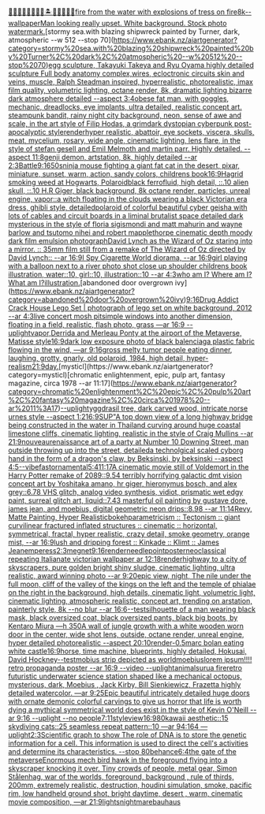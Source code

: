 [🧞‍♂️🧞‍♀️🧞👾🐙🦑🏝🌌🌊🔮🏴‍☠️](https://www.ebank.nz/aiartgenerator?category=%F0%9F%A7%9E%E2%80%8D%E2%99%82%EF%B8%8F%F0%9F%A7%9E%E2%80%8D%E2%99%80%EF%B8%8F%F0%9F%A7%9E%F0%9F%91%BE%F0%9F%90%99%F0%9F%A6%91%F0%9F%8F%9D%F0%9F%8C%8C%F0%9F%8C%8A%F0%9F%94%AE%F0%9F%8F%B4%E2%80%8D%E2%98%A0%EF%B8%8F)[fire from the water with explosions of tress on fire](https://www.ebank.nz/aiartgenerator?category=fire%20from%20the%20water%20with%20explosions%20of%20tress%20on%20fire)[8k](https://www.ebank.nz/aiartgenerator?category=8k)[--wallpaper](https://www.ebank.nz/aiartgenerator?category=--wallpaper)[Man looking really upset. White background. Stock photo watermark.](https://www.ebank.nz/aiartgenerator?category=Man%20looking%20really%20upset.%20White%20background.%20Stock%20photo%20watermark.)[stormy sea.with blazing shipwreck painted by Turner, dark, atmospheric --w 512 --stop 70](https://www.ebank.nz/aiartgenerator?category=stormy%20sea.with%20blazing%20shipwreck%20painted%20by%20Turner%2C%20dark%2C%20atmospheric%20--w%20512%20--stop%2070)[egg sculpture, Takayuki Takeya and Ryu Oyama highly detailed sculpture Full body anatomy complex,wires, ecloctronic circuits skin and veins, muscle,  Ralph Steadman inspired, hyperrealistic, photorealistic, imax film quality, volumetric lighting, octane render, 8k, dramatic lighting bizarre dark atmosphere detailed --aspect 3:4](https://www.ebank.nz/aiartgenerator?category=egg%20sculpture%2C%20Takayuki%20Takeya%20and%20Ryu%20Oyama%20highly%20detailed%20sculpture%20Full%20body%20anatomy%20complex%2Cwires%2C%20ecloctronic%20circuits%20skin%20and%20veins%2C%20muscle%2C%20%20Ralph%20Steadman%20inspired%2C%20hyperrealistic%2C%20photorealistic%2C%20imax%20film%20quality%2C%20volumetric%20lighting%2C%20octane%20render%2C%208k%2C%20dramatic%20lighting%20bizarre%20dark%20atmosphere%20detailed%20--aspect%203%3A4)[obese fat man, with goggles, mechanic, dreadlocks, eye implants, ultra detailed, realistic concept art. steampunk bandit, rainy night city background, neon, sense of awe and scale, in the art style of Filip Hodas, a grimdark dystopian cyberpunk post-apocalyptic style](https://www.ebank.nz/aiartgenerator?category=obese%20fat%20man%2C%20with%20goggles%2C%20mechanic%2C%20dreadlocks%2C%20eye%20implants%2C%20ultra%20detailed%2C%20realistic%20concept%20art.%20steampunk%20bandit%2C%20rainy%20night%20city%20background%2C%20neon%2C%20sense%20of%20awe%20and%20scale%2C%20in%20the%20art%20style%20of%20Filip%20Hodas%2C%20a%20grimdark%20dystopian%20cyberpunk%20post-apocalyptic%20style)[render](https://www.ebank.nz/aiartgenerator?category=render)[hyper realistic, abattoir, eye sockets, viscera, skulls, meat, mycelium, rosary,  wide angle, cinematic lighting, lens flare, in the style of stefan gesell and  Emil Melmoth and martin parr. Highly detailed.  --aspect 11:8](https://www.ebank.nz/aiartgenerator?category=hyper%20realistic%2C%20abattoir%2C%20eye%20sockets%2C%20viscera%2C%20skulls%2C%20meat%2C%20mycelium%2C%20rosary%2C%20%20wide%20angle%2C%20cinematic%20lighting%2C%20lens%20flare%2C%20in%20the%20style%20of%20stefan%20gesell%20and%20%20Emil%20Melmoth%20and%20martin%20parr.%20Highly%20detailed.%20%20--aspect%2011%3A8)[genji demon, artstation, 8k, highly detailed --ar 2:3](https://www.ebank.nz/aiartgenerator?category=genji%20demon%2C%20artstation%2C%208k%2C%20highly%20detailed%20--ar%202%3A3)[Battle](https://www.ebank.nz/aiartgenerator?category=Battle)[9:16](https://www.ebank.nz/aiartgenerator?category=9%3A16)[50s](https://www.ebank.nz/aiartgenerator?category=50s)[ninja mouse fighting a giant fat cat in the desert, pixar, miniature, sunset, warm, action, sandy colors, childrens book](https://www.ebank.nz/aiartgenerator?category=ninja%20mouse%20fighting%20a%20giant%20fat%20cat%20in%20the%20desert%2C%20pixar%2C%20miniature%2C%20sunset%2C%20warm%2C%20action%2C%20sandy%20colors%2C%20childrens%20book)[16:9](https://www.ebank.nz/aiartgenerator?category=16%3A9)[Hagrid smoking weed at Hogwarts, Polaroid](https://www.ebank.nz/aiartgenerator?category=Hagrid%20smoking%20weed%20at%20Hogwarts%2C%20Polaroid)[black ferrofluid, high detail, ::.10 alien skull, ::.10 H.R Giger, black background, 8k octane render, particles, unreal engine, vapor](https://www.ebank.nz/aiartgenerator?category=black%20ferrofluid%2C%20high%20detail%2C%20%3A%3A.10%20alien%20skull%2C%20%3A%3A.10%20H.R%20Giger%2C%20black%20background%2C%208k%20octane%20render%2C%20particles%2C%20unreal%20engine%2C%20vapor)[::](https://www.ebank.nz/aiartgenerator?category=%3A%3A)[a witch floating in the clouds wearing a black Victorian era dress, ghibli style, detailed](https://www.ebank.nz/aiartgenerator?category=a%20witch%20floating%20in%20the%20clouds%20wearing%20a%20black%20Victorian%20era%20dress%2C%20ghibli%20style%2C%20detailed)[polaroid of colorful beautiful cyber geisha with lots of cables and circuit boards in a liminal brutalist space detailed dark mysterious in the style of floria sigismondi and matt mahurin and wayne barlow and tsutomo nihei and robert mapplethorpe cinematic depth moody dark film emulsion photograph](https://www.ebank.nz/aiartgenerator?category=polaroid%20of%20colorful%20beautiful%20cyber%20geisha%20with%20lots%20of%20cables%20and%20circuit%20boards%20in%20a%20liminal%20brutalist%20space%20detailed%20dark%20mysterious%20in%20the%20style%20of%20floria%20sigismondi%20and%20matt%20mahurin%20and%20wayne%20barlow%20and%20tsutomo%20nihei%20and%20robert%20mapplethorpe%20cinematic%20depth%20moody%20dark%20film%20emulsion%20photograph)[David Lynch as the Wizard of Oz staring into a mirror. :: 35mm film still from a remake of The Wizard of Oz directed by David Lynch:: --ar 16:9](https://www.ebank.nz/aiartgenerator?category=David%20Lynch%20as%20the%20Wizard%20of%20Oz%20staring%20into%20a%20mirror.%20%3A%3A%2035mm%20film%20still%20from%20a%20remake%20of%20The%20Wizard%20of%20Oz%20directed%20by%20David%20Lynch%3A%3A%20--ar%2016%3A9)[I Spy Cigarette World diorama, --ar 16:9](https://www.ebank.nz/aiartgenerator?category=I%20Spy%20Cigarette%20World%20diorama%2C%20--ar%2016%3A9)[girl playing with a balloon next to a river photo shot close up shoulder childrens book illustration, water::10, girl::10, illustration::10 --ar 4:3](https://www.ebank.nz/aiartgenerator?category=girl%20playing%20with%20a%20balloon%20next%20to%20a%20river%20photo%20shot%20close%20up%20shoulder%20childrens%20book%20illustration%2C%20water%3A%3A10%2C%20girl%3A%3A10%2C%20illustration%3A%3A10%20--ar%204%3A3)[who am I? Where am I? What am I?](https://www.ebank.nz/aiartgenerator?category=who%20am%20I%3F%20Where%20am%20I%3F%20What%20am%20I%3F)[illustration.](https://www.ebank.nz/aiartgenerator?category=illustration.)[abandoned door overgrown ivy](https://www.ebank.nz/aiartgenerator?category=abandoned%20door%20overgrown%20ivy)[9:16](https://www.ebank.nz/aiartgenerator?category=9%3A16)[Drug Addict Crack House Lego Set | photograph of lego set on white background, 2012 --ar 4:3](https://www.ebank.nz/aiartgenerator?category=Drug%20Addict%20Crack%20House%20Lego%20Set%20%7C%20photograph%20of%20lego%20set%20on%20white%20background%2C%202012%20--ar%204%3A3)[live concert mosh pit](https://www.ebank.nz/aiartgenerator?category=live%20concert%20mosh%20pit)[simple windows into another dimension, floating in a field, realistic, flash photo, grass —ar 16:9 --uplight](https://www.ebank.nz/aiartgenerator?category=simple%20windows%20into%20another%20dimension%2C%20floating%20in%20a%20field%2C%20realistic%2C%20flash%20photo%2C%20grass%20%E2%80%94ar%2016%3A9%20--uplight)[vapor,](https://www.ebank.nz/aiartgenerator?category=vapor%2C)[Derrida and Merleau Ponty at the airport of the Metaverse, Matisse style](https://www.ebank.nz/aiartgenerator?category=Derrida%20and%20Merleau%20Ponty%20at%20the%20airport%20of%20the%20Metaverse%2C%20Matisse%20style)[16:9](https://www.ebank.nz/aiartgenerator?category=16%3A9)[dark low exposure photo of black balenciaga plastic fabric flowing in the wind, —ar 9:16](https://www.ebank.nz/aiartgenerator?category=dark%20low%20exposure%20photo%20of%20black%20balenciaga%20plastic%20fabric%20flowing%20in%20the%20wind%2C%20%E2%80%94ar%209%3A16)[gross melty tumor people eating dinner, laughing, grotty, gnarly, old polaroid, 1984, high detail, hyper-realism](https://www.ebank.nz/aiartgenerator?category=gross%20melty%20tumor%20people%20eating%20dinner%2C%20laughing%2C%20grotty%2C%20gnarly%2C%20old%20polaroid%2C%201984%2C%20high%20detail%2C%20hyper-realism)[21:9](https://www.ebank.nz/aiartgenerator?category=21%3A9)[day.](https://www.ebank.nz/aiartgenerator?category=day.)[mysticl](https://www.ebank.nz/aiartgenerator?category=mysticl)[chromatic enlightenment, epic, pulp art, fantasy magazine, circa 1978 --ar 11:17](https://www.ebank.nz/aiartgenerator?category=chromatic%20enlightenment%2C%20epic%2C%20pulp%20art%2C%20fantasy%20magazine%2C%20circa%201978%20--ar%2011%3A17)[--uplight](https://www.ebank.nz/aiartgenerator?category=--uplight)[yggdrasil tree, dark carved wood, intricate norse urnes style --aspect 1:2](https://www.ebank.nz/aiartgenerator?category=yggdrasil%20tree%2C%20dark%20carved%20wood%2C%20intricate%20norse%20urnes%20style%20--aspect%201%3A2)[16:9](https://www.ebank.nz/aiartgenerator?category=16%3A9)[SUP"](https://www.ebank.nz/aiartgenerator?category=SUP%22)[A top down view of a long highway bridge being constructed in the water in Thailand curving around huge coastal limestone cliffs, cinematic lighting, realistic in the style of Craig Mullins --ar 21:9](https://www.ebank.nz/aiartgenerator?category=A%20top%20down%20view%20of%20a%20long%20highway%20bridge%20being%20constructed%20in%20the%20water%20in%20Thailand%20curving%20around%20huge%20coastal%20limestone%20cliffs%2C%20cinematic%20lighting%2C%20realistic%20in%20the%20style%20of%20Craig%20Mullins%20--ar%2021%3A9)[nouveau](https://www.ebank.nz/aiartgenerator?category=nouveau)[renaissance art of a party at Number 10 Downing Street, man outside throwing up into the street, detailed](https://www.ebank.nz/aiartgenerator?category=renaissance%20art%20of%20a%20party%20at%20Number%2010%20Downing%20Street%2C%20man%20outside%20throwing%20up%20into%20the%20street%2C%20detailed)[a technolgical scaled cyborg hand in the form of a dragon's claw, by Beksinski, by beksinski --aspect 4:5](https://www.ebank.nz/aiartgenerator?category=a%20technolgical%20scaled%20cyborg%20hand%20in%20the%20form%20of%20a%20dragon%27s%20claw%2C%20by%20Beksinski%2C%20by%20beksinski%20--aspect%204%3A5)[--vibefast](https://www.ebank.nz/aiartgenerator?category=--vibefast)[ornamental](https://www.ebank.nz/aiartgenerator?category=ornamental)[5:4](https://www.ebank.nz/aiartgenerator?category=5%3A4)[11:17](https://www.ebank.nz/aiartgenerator?category=11%3A17)[A cinematic movie still of Voldemort in the Harry Potter remake of 2089::9.54 terribly horrifying galactic dmt vision concept art by Yoshitaka amano, hr giger, hieronymus bosch, and alex grey::6.78 VHS glitch, analog video synthesis, vidiot, prismatic wet edgy paint, surreal glitch art, liquid::7.43 masterful oil painting by gustave dore, james jean, and moebius, digital geometric neon drips::8.98 --ar 11:14](https://www.ebank.nz/aiartgenerator?category=A%20cinematic%20movie%20still%20of%20Voldemort%20in%20the%20Harry%20Potter%20remake%20of%202089%3A%3A9.54%20terribly%20horrifying%20galactic%20dmt%20vision%20concept%20art%20by%20Yoshitaka%20amano%2C%20hr%20giger%2C%20hieronymus%20bosch%2C%20and%20alex%20grey%3A%3A6.78%20VHS%20glitch%2C%20analog%20video%20synthesis%2C%20vidiot%2C%20prismatic%20wet%20edgy%20paint%2C%20surreal%20glitch%20art%2C%20liquid%3A%3A7.43%20masterful%20oil%20painting%20by%20gustave%20dore%2C%20james%20jean%2C%20and%20moebius%2C%20digital%20geometric%20neon%20drips%3A%3A8.98%20--ar%2011%3A14)[Revy, Matte Painting, Hyper Realistic](https://www.ebank.nz/aiartgenerator?category=Revy%2C%20Matte%20Painting%2C%20Hyper%20Realistic)[bokeh](https://www.ebank.nz/aiartgenerator?category=bokeh)[parametricism :: Tectonism :: giant curvilinear fractured inflated structures :: cinematic :: horizontal, symmetrical, fractal, hyper realistic, crazy detail, smoke geometry, orange mist,  --ar 16:9](https://www.ebank.nz/aiartgenerator?category=parametricism%20%3A%3A%20Tectonism%20%3A%3A%20giant%20curvilinear%20fractured%20inflated%20structures%20%3A%3A%20cinematic%20%3A%3A%20horizontal%2C%20symmetrical%2C%20fractal%2C%20hyper%20realistic%2C%20crazy%20detail%2C%20smoke%20geometry%2C%20orange%20mist%2C%20%20--ar%2016%3A9)[lush and dripping forest :: Kinkade :: Klimt :: James Jean](https://www.ebank.nz/aiartgenerator?category=lush%20and%20dripping%20forest%20%3A%3A%20Kinkade%20%3A%3A%20Klimt%20%3A%3A%20James%20Jean)[emperess](https://www.ebank.nz/aiartgenerator?category=emperess)[2:3](https://www.ebank.nz/aiartgenerator?category=2%3A3)[megnet](https://www.ebank.nz/aiartgenerator?category=megnet)[9:16](https://www.ebank.nz/aiartgenerator?category=9%3A16)[render](https://www.ebank.nz/aiartgenerator?category=render)[needlepoint](https://www.ebank.nz/aiartgenerator?category=needlepoint)[poster](https://www.ebank.nz/aiartgenerator?category=poster)[neoclassical repeating  Italianate victorian wallpaper ar 12:18](https://www.ebank.nz/aiartgenerator?category=neoclassical%20repeating%20%20Italianate%20victorian%20wallpaper%20ar%2012%3A18)[](https://www.ebank.nz/aiartgenerator?category=)[render](https://www.ebank.nz/aiartgenerator?category=render)[highway to a city of skyscrapers, pure golden bright shiny sludge, cinematic lighting, ultra realistic, award winning photo --ar 9:20](https://www.ebank.nz/aiartgenerator?category=highway%20to%20a%20city%20of%20skyscrapers%2C%20pure%20golden%20bright%20shiny%20sludge%2C%20cinematic%20lighting%2C%20ultra%20realistic%2C%20award%20winning%20photo%20--ar%209%3A20)[epic view, night, The nile under the full moon, cliff of the valley of the kings on the left and the temple of phialae on the right in the background, high details, cinematic light, volumetric light, cinematic lighting, atmospheric realistic, concept art, trending on arstation, painterly style, 8k --no blur --ar 16:6](https://www.ebank.nz/aiartgenerator?category=epic%20view%2C%20night%2C%20The%20nile%20under%20the%20full%20moon%2C%20cliff%20of%20the%20valley%20of%20the%20kings%20on%20the%20left%20and%20the%20temple%20of%20phialae%20on%20the%20right%20in%20the%20background%2C%20high%20details%2C%20cinematic%20light%2C%20volumetric%20light%2C%20cinematic%20lighting%2C%20atmospheric%20realistic%2C%20concept%20art%2C%20trending%20on%20arstation%2C%20painterly%20style%2C%208k%20--no%20blur%20--ar%2016%3A6)[--test](https://www.ebank.nz/aiartgenerator?category=--test)[silhouette of a man wearing black mask, black oversized coat, black oversized pants, black big boots, by Kentaro Miura —h 350](https://www.ebank.nz/aiartgenerator?category=silhouette%20of%20a%20man%20wearing%20black%20mask%2C%20black%20oversized%20coat%2C%20black%20oversized%20pants%2C%20black%20big%20boots%2C%20by%20Kentaro%20Miura%20%E2%80%94h%20350)[A wall of jungle growth with a white wooden worn door in the center, wide shot lens, outside, octane render, unreal engine, hyper detailed photorealistic --aspect 20:10](https://www.ebank.nz/aiartgenerator?category=A%20wall%20of%20jungle%20growth%20with%20a%20white%20wooden%20worn%20door%20in%20the%20center%2C%20wide%20shot%20lens%2C%20outside%2C%20octane%20render%2C%20unreal%20engine%2C%20hyper%20detailed%20photorealistic%20--aspect%2020%3A10)[render](https://www.ebank.nz/aiartgenerator?category=render)[-0.5](https://www.ebank.nz/aiartgenerator?category=-0.5)[marc bolan eating white castle](https://www.ebank.nz/aiartgenerator?category=marc%20bolan%20eating%20white%20castle)[16:9](https://www.ebank.nz/aiartgenerator?category=16%3A9)[horse, time machine, blueprints, highly detailed, Hokusai, David Hockney](https://www.ebank.nz/aiartgenerator?category=horse%2C%20time%20machine%2C%20blueprints%2C%20highly%20detailed%2C%20Hokusai%2C%20David%20Hockney)[--test](https://www.ebank.nz/aiartgenerator?category=--test)[mobius strip depicted as world](https://www.ebank.nz/aiartgenerator?category=mobius%20strip%20depicted%20as%20world)[moebius](https://www.ebank.nz/aiartgenerator?category=moebius)[lorem ipsum!!!! retro propaganda poster --ar 16:9 --video --uplight](https://www.ebank.nz/aiartgenerator?category=lorem%20ipsum%21%21%21%21%20retro%20propaganda%20poster%20--ar%2016%3A9%20--video%20--uplight)[animals](https://www.ebank.nz/aiartgenerator?category=animals)[urua fire](https://www.ebank.nz/aiartgenerator?category=urua%20fire)[retro futuristic underwater science station shaped like a mechanical octopus, mysterious, dark, Moebius , Jack Kirby, Bill Sienkiewicz, Frazetta highly detailed watercolor. —ar 9:25](https://www.ebank.nz/aiartgenerator?category=retro%20futuristic%20underwater%20science%20station%20shaped%20like%20a%20mechanical%20octopus%2C%20mysterious%2C%20dark%2C%20Moebius%20%2C%20Jack%20Kirby%2C%20Bill%20Sienkiewicz%2C%20Frazetta%20highly%20detailed%20watercolor.%20%E2%80%94ar%209%3A25)[Epic beautiful intricately detailed huge doors with ornate demonic colorful carvings to give us horror that life is worth dying a mythical symmetrical world does exist in the style of Kevin O'Neill --ar 9:16 --uplight --no people](https://www.ebank.nz/aiartgenerator?category=Epic%20beautiful%20intricately%20detailed%20huge%20doors%20with%20ornate%20demonic%20colorful%20carvings%20to%20give%20us%20horror%20that%20life%20is%20worth%20dying%20a%20mythical%20symmetrical%20world%20does%20exist%20in%20the%20style%20of%20Kevin%20O%27Neill%20--ar%209%3A16%20--uplight%20--no%20people)[7:11](https://www.ebank.nz/aiartgenerator?category=7%3A11)[style](https://www.ebank.nz/aiartgenerator?category=style)[view](https://www.ebank.nz/aiartgenerator?category=view)[16:9](https://www.ebank.nz/aiartgenerator?category=16%3A9)[80](https://www.ebank.nz/aiartgenerator?category=80)[kawaii aesthetic::15 skydiving cats::25 seamless repeat pattern::10  —ar 94:164 —uplight](https://www.ebank.nz/aiartgenerator?category=kawaii%20aesthetic%3A%3A15%20skydiving%20cats%3A%3A25%20seamless%20repeat%20pattern%3A%3A10%20%20%E2%80%94ar%2094%3A164%20%E2%80%94uplight)[2:3](https://www.ebank.nz/aiartgenerator?category=2%3A3)[Scientific graph to show The role of DNA is to store the genetic information for a cell. This information is used to direct the cell's activities and determine its characteristics. --stop 80](https://www.ebank.nz/aiartgenerator?category=Scientific%20graph%20to%20show%20The%20role%20of%20DNA%20is%20to%20store%20the%20genetic%20information%20for%20a%20cell.%20This%20information%20is%20used%20to%20direct%20the%20cell%27s%20activities%20and%20determine%20its%20characteristics.%20--stop%2080)[behance](https://www.ebank.nz/aiartgenerator?category=behance)[6:4](https://www.ebank.nz/aiartgenerator?category=6%3A4)[the gate of the metaverse](https://www.ebank.nz/aiartgenerator?category=the%20gate%20of%20the%20metaverse)[Enormous mech bird hawk in the foreground flying into a skyscraper knocking it over. Tiny crowds of people, metal gear, Simon Stålenhag, war of the worlds, foreground, background , rule of thirds, 200mm, extremely realistic, destruction, houdini simulation, smoke, pacific rim, low handheld ground shot,  bright daytime, desert , warm, cinematic movie composition, —ar 21:9](https://www.ebank.nz/aiartgenerator?category=Enormous%20mech%20bird%20hawk%20in%20the%20foreground%20flying%20into%20a%20skyscraper%20knocking%20it%20over.%20Tiny%20crowds%20of%20people%2C%20metal%20gear%2C%20Simon%20St%C3%A5lenhag%2C%20war%20of%20the%20worlds%2C%20foreground%2C%20background%20%2C%20rule%20of%20thirds%2C%20200mm%2C%20extremely%20realistic%2C%20destruction%2C%20houdini%20simulation%2C%20smoke%2C%20pacific%20rim%2C%20low%20handheld%20ground%20shot%2C%20%20bright%20daytime%2C%20desert%20%2C%20warm%2C%20cinematic%20movie%20composition%2C%20%E2%80%94ar%2021%3A9)[lights](https://www.ebank.nz/aiartgenerator?category=lights)[nightmare](https://www.ebank.nz/aiartgenerator?category=nightmare)[bauhaus](https://www.ebank.nz/aiartgenerator?category=bauhaus)
